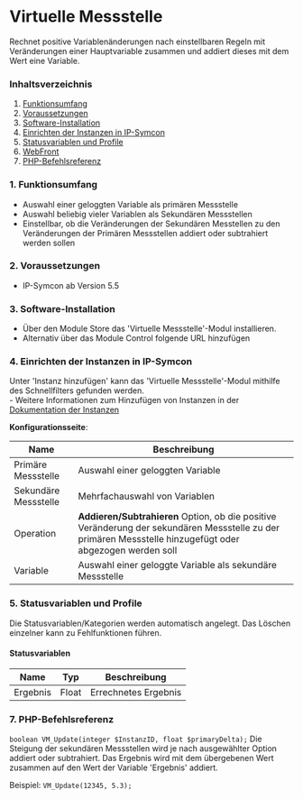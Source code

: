 # Virtuelle Messstelle
Rechnet positive Variablenänderungen nach einstellbaren Regeln mit Veränderungen einer Hauptvariable zusammen und addiert dieses mit dem Wert eine Variable. 

### Inhaltsverzeichnis

1. [Funktionsumfang](#1-funktionsumfang)
2. [Voraussetzungen](#2-voraussetzungen)
3. [Software-Installation](#3-software-installation)
4. [Einrichten der Instanzen in IP-Symcon](#4-einrichten-der-instanzen-in-ip-symcon)
5. [Statusvariablen und Profile](#5-statusvariablen-und-profile)
6. [WebFront](#6-webfront)
7. [PHP-Befehlsreferenz](#7-php-befehlsreferenz)

### 1. Funktionsumfang

* Auswahl einer geloggten Variable als primären Messstelle 
* Auswahl beliebig vieler Variablen als Sekundären Messstellen
* Einstellbar, ob die Veränderungen der Sekundären Messtellen zu den Veränderungen der Primären Messstellen addiert oder subtrahiert werden sollen

### 2. Voraussetzungen

- IP-Symcon ab Version 5.5

### 3. Software-Installation

* Über den Module Store das 'Virtuelle Messstelle'-Modul installieren.
* Alternativ über das Module Control folgende URL hinzufügen

### 4. Einrichten der Instanzen in IP-Symcon

 Unter 'Instanz hinzufügen' kann das 'Virtuelle Messstelle'-Modul mithilfe des Schnellfilters gefunden werden.  
	- Weitere Informationen zum Hinzufügen von Instanzen in der [Dokumentation der Instanzen](https://www.symcon.de/service/dokumentation/konzepte/instanzen/#Instanz_hinzufügen)

__Konfigurationsseite__:

Name                | Beschreibung
------------------- | ------------------
Primäre Messstelle  | Auswahl einer geloggten Variable
Sekundäre Messstelle| Mehrfachauswahl von Variablen 
Operation           | __Addieren/Subtrahieren__ Option, ob die positive Veränderung der sekundären Messstelle zu der primären Messstelle hinzugefügt oder abgezogen werden soll
Variable            | Auswahl einer geloggte Variable als sekundäre Messstelle 

### 5. Statusvariablen und Profile

Die Statusvariablen/Kategorien werden automatisch angelegt. Das Löschen einzelner kann zu Fehlfunktionen führen.

#### Statusvariablen

Name    | Typ   | Beschreibung
------- | ------| ------------
Ergebnis| Float | Errechnetes Ergebnis

### 7. PHP-Befehlsreferenz

`boolean VM_Update(integer $InstanzID, float $primaryDelta);`
Die Steigung der sekundären Messstellen wird je nach ausgewählter Option addiert oder subtrahiert. Das Ergebnis wird mit dem übergebenen Wert zusammen auf den Wert der Variable 'Ergebnis' addiert. 

Beispiel:
`VM_Update(12345, 5.3);`